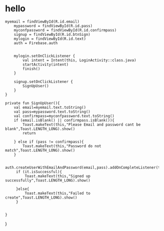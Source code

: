 # hello



    myemail = findViewById(R.id.email)
        mypassword = findViewById(R.id.pass)
        myconfpassword = findViewById(R.id.confirmpass)
        signup = findViewById(R.id.btnSign)
        mylogin = findViewById(R.id.text)
        auth = Firebase.auth


        mylogin.setOnClickListener {
            val intent = Intent(this, LoginActivity::class.java)
            startActivity(intent)
            finish()
        }

        signup.setOnClickListener {
            SignUpUser()
        }
    }

    private fun SignUpUser(){
        val email=myemail.text.toString()
        val pass=mypassword.text.toString()
        val confirmpass=myconfpassword.text.toString()
        if (email.isBlank() || confirmpass.isBlank()){
            Toast.makeText(this,"Please Email and password cant be blank",Toast.LENGTH_LONG).show()
            return

        } else if (pass != confirmpass){
            Toast.makeText(this,"Password do not match",Toast.LENGTH_LONG).show()
        }

        auth.createUserWithEmailAndPassword(email,pass).addOnCompleteListener(this)
         if (it.isSuccessful){
             Toast.makeText(this,"Signed up successfully",Toast.LENGTH_LONG).show()

         }else{
             Toast.makeText(this,"Failed to create",Toast.LENGTH_LONG).show()
         }


    }
}
